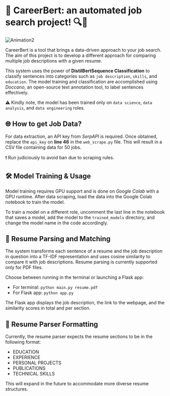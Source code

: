 # 🚀 **CareerBert**: an automated job search project! 🔍🎯

![Animation2]((https://github.com/nickhward/CareerBERT/blob/main/gifs/Animation.gif))


CareerBert is a tool that brings a data-driven approach to your job search. The aim of this project is to develop a different approach for comparing multiple job descriptions with a given resume. 

This system uses the power of **DistilBertSequence Classification** to classify sentences into categories such as `job description`, `skills`, and `education`. The model training and classification are accomplished using *Doccano*, an open-source text annotation tool, to label sentences effectively. 

⚠️ Kindly note, the model has been trained only on `data science`, `data analysis`, and `data engineering` roles. 


## 🌐 **How to get Job Data?** 

For data extraction, an API key from *SerpAPI* is required. Once obtained, replace the `api_key` on **line 46** in the `web_scrape.py` file. This will result in a CSV file containing data for 50 jobs.

❗ Run judiciously to avoid ban due to scraping rules.


## 🛠 **Model Training & Usage** 

Model training requires GPU support and is done on *Google Colab* with a GPU runtime. After data scraping, load the data into the Google Colab notebook to train the model.

To train a model on a different role, uncomment the last line in the notebook that saves a model, add the model to the `trained_models` directory, and change the model name in the code accordingly.


## 📝 **Resume Parsing and Matching** 

The system transforms each sentence of a resume and the job description in question into a TF-IDF representation and uses cosine similarity to compare it with job descriptions. Resume parsing is currently supported only for PDF files.

Choose between running in the terminal or launching a Flask app:

- For terminal: `python main.py resume.pdf`
- For Flask app: `python app.py`

The Flask app displays the job description, the link to the webpage, and the similarity scores in total and per section.


## 📄 **Resume Parser Formatting** 

Currently, the resume parser expects the resume sections to be in the following format:

- EDUCATION
- EXPERIENCE
- PERSONAL PROJECTS
- PUBLICATIONS
- TECHNICAL SKILLS

This will expand in the future to accommodate more diverse resume structures.


